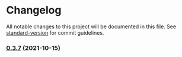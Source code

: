 # Changelog

All notable changes to this project will be documented in this file. See [standard-version](https://github.com/conventional-changelog/standard-version) for commit guidelines.

### [0.3.7](https://github.com/gerardag/person-entity-card/compare/v0.3.8...v0.3.7) (2021-10-15)
